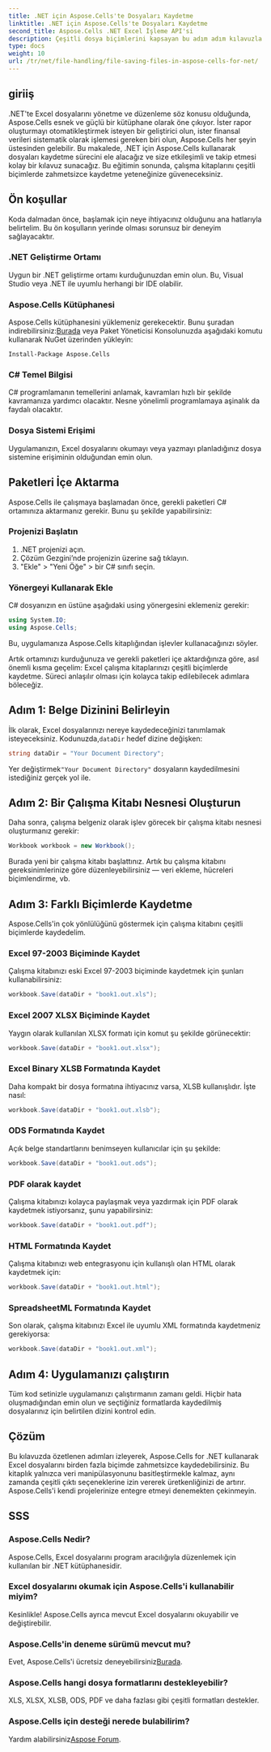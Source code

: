 ```yaml
---
title: .NET için Aspose.Cells'te Dosyaları Kaydetme
linktitle: .NET için Aspose.Cells'te Dosyaları Kaydetme
second_title: Aspose.Cells .NET Excel İşleme API'si
description: Çeşitli dosya biçimlerini kapsayan bu adım adım kılavuzla Aspose.Cells for .NET'te dosyaların nasıl kaydedileceğini öğrenin.
type: docs
weight: 10
url: /tr/net/file-handling/file-saving-files-in-aspose-cells-for-net/
---
```

## giriiş
.NET'te Excel dosyalarını yönetme ve düzenleme söz konusu olduğunda, Aspose.Cells esnek ve güçlü bir kütüphane olarak öne çıkıyor. İster rapor oluşturmayı otomatikleştirmek isteyen bir geliştirici olun, ister finansal verileri sistematik olarak işlemesi gereken biri olun, Aspose.Cells her şeyin üstesinden gelebilir. Bu makalede, .NET için Aspose.Cells kullanarak dosyaları kaydetme sürecini ele alacağız ve size etkileşimli ve takip etmesi kolay bir kılavuz sunacağız. Bu eğitimin sonunda, çalışma kitaplarını çeşitli biçimlerde zahmetsizce kaydetme yeteneğinize güveneceksiniz.

## Ön koşullar

Koda dalmadan önce, başlamak için neye ihtiyacınız olduğunu ana hatlarıyla belirtelim. Bu ön koşulların yerinde olması sorunsuz bir deneyim sağlayacaktır.

### .NET Geliştirme Ortamı
Uygun bir .NET geliştirme ortamı kurduğunuzdan emin olun. Bu, Visual Studio veya .NET ile uyumlu herhangi bir IDE olabilir.

### Aspose.Cells Kütüphanesi
 Aspose.Cells kütüphanesini yüklemeniz gerekecektir. Bunu şuradan indirebilirsiniz:[Burada](https://releases.aspose.com/cells/net/) veya Paket Yöneticisi Konsolunuzda aşağıdaki komutu kullanarak NuGet üzerinden yükleyin:
```
Install-Package Aspose.Cells
```

### C# Temel Bilgisi
C# programlamanın temellerini anlamak, kavramları hızlı bir şekilde kavramanıza yardımcı olacaktır. Nesne yönelimli programlamaya aşinalık da faydalı olacaktır.

### Dosya Sistemi Erişimi
Uygulamanızın, Excel dosyalarını okumayı veya yazmayı planladığınız dosya sistemine erişiminin olduğundan emin olun. 

## Paketleri İçe Aktarma

Aspose.Cells ile çalışmaya başlamadan önce, gerekli paketleri C# ortamınıza aktarmanız gerekir. Bunu şu şekilde yapabilirsiniz:

### Projenizi Başlatın
1. .NET projenizi açın.
2. Çözüm Gezgini’nde projenizin üzerine sağ tıklayın.
3. "Ekle" > "Yeni Öğe" > bir C# sınıfı seçin.

### Yönergeyi Kullanarak Ekle
C# dosyanızın en üstüne aşağıdaki using yönergesini eklemeniz gerekir:
```csharp
using System.IO;
using Aspose.Cells;
```
Bu, uygulamanıza Aspose.Cells kitaplığından işlevler kullanacağınızı söyler.

Artık ortamınızı kurduğunuza ve gerekli paketleri içe aktardığınıza göre, asıl önemli kısma geçelim: Excel çalışma kitaplarınızı çeşitli biçimlerde kaydetme. Süreci anlaşılır olması için kolayca takip edilebilecek adımlara böleceğiz.

## Adım 1: Belge Dizinini Belirleyin

 İlk olarak, Excel dosyalarınızı nereye kaydedeceğinizi tanımlamak isteyeceksiniz. Kodunuzda,`dataDir` hedef dizine değişken:

```csharp
string dataDir = "Your Document Directory"; 
```
 Yer değiştirmek`"Your Document Directory"` dosyaların kaydedilmesini istediğiniz gerçek yol ile.

## Adım 2: Bir Çalışma Kitabı Nesnesi Oluşturun

Daha sonra, çalışma belgeniz olarak işlev görecek bir çalışma kitabı nesnesi oluşturmanız gerekir:
```csharp
Workbook workbook = new Workbook(); 
```
Burada yeni bir çalışma kitabı başlattınız. Artık bu çalışma kitabını gereksinimlerinize göre düzenleyebilirsiniz — veri ekleme, hücreleri biçimlendirme, vb.

## Adım 3: Farklı Biçimlerde Kaydetme

Aspose.Cells'in çok yönlülüğünü göstermek için çalışma kitabını çeşitli biçimlerde kaydedelim.

### Excel 97-2003 Biçiminde Kaydet

Çalışma kitabınızı eski Excel 97-2003 biçiminde kaydetmek için şunları kullanabilirsiniz:
```csharp
workbook.Save(dataDir + "book1.out.xls"); 
```

### Excel 2007 XLSX Biçiminde Kaydet
Yaygın olarak kullanılan XLSX formatı için komut şu şekilde görünecektir:
```csharp
workbook.Save(dataDir + "book1.out.xlsx"); 
```

### Excel Binary XLSB Formatında Kaydet
Daha kompakt bir dosya formatına ihtiyacınız varsa, XLSB kullanışlıdır. İşte nasıl:
```csharp
workbook.Save(dataDir + "book1.out.xlsb"); 
```

### ODS Formatında Kaydet
Açık belge standartlarını benimseyen kullanıcılar için şu şekilde:
```csharp
workbook.Save(dataDir + "book1.out.ods"); 
```

### PDF olarak kaydet
Çalışma kitabınızı kolayca paylaşmak veya yazdırmak için PDF olarak kaydetmek istiyorsanız, şunu yapabilirsiniz:
```csharp
workbook.Save(dataDir + "book1.out.pdf"); 
```

### HTML Formatında Kaydet
Çalışma kitabınızı web entegrasyonu için kullanışlı olan HTML olarak kaydetmek için:
```csharp
workbook.Save(dataDir + "book1.out.html"); 
```

### SpreadsheetML Formatında Kaydet
Son olarak, çalışma kitabınızı Excel ile uyumlu XML formatında kaydetmeniz gerekiyorsa:
```csharp
workbook.Save(dataDir + "book1.out.xml"); 
```

## Adım 4: Uygulamanızı çalıştırın 

Tüm kod setinizle uygulamanızı çalıştırmanın zamanı geldi. Hiçbir hata oluşmadığından emin olun ve seçtiğiniz formatlarda kaydedilmiş dosyalarınız için belirtilen dizini kontrol edin. 

## Çözüm

Bu kılavuzda özetlenen adımları izleyerek, Aspose.Cells for .NET kullanarak Excel dosyalarını birden fazla biçimde zahmetsizce kaydedebilirsiniz. Bu kitaplık yalnızca veri manipülasyonunu basitleştirmekle kalmaz, aynı zamanda çeşitli çıktı seçeneklerine izin vererek üretkenliğinizi de artırır. Aspose.Cells'i kendi projelerinize entegre etmeyi denemekten çekinmeyin.

## SSS

### Aspose.Cells Nedir?  
Aspose.Cells, Excel dosyalarını program aracılığıyla düzenlemek için kullanılan bir .NET kütüphanesidir.

### Excel dosyalarını okumak için Aspose.Cells'i kullanabilir miyim?  
Kesinlikle! Aspose.Cells ayrıca mevcut Excel dosyalarını okuyabilir ve değiştirebilir.

### Aspose.Cells'in deneme sürümü mevcut mu?  
 Evet, Aspose.Cells'i ücretsiz deneyebilirsiniz[Burada](https://releases.aspose.com/).

### Aspose.Cells hangi dosya formatlarını destekleyebilir?  
XLS, XLSX, XLSB, ODS, PDF ve daha fazlası gibi çeşitli formatları destekler.

### Aspose.Cells için desteği nerede bulabilirim?  
 Yardım alabilirsiniz[Aspose Forum](https://forum.aspose.com/c/cells/9).